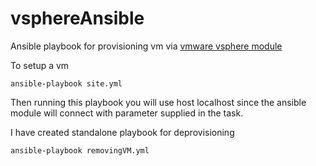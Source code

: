# vsphereAnsible
Ansible playbook for provisioning vm via [vmware vsphere module](https://docs.ansible.com/ansible/latest/modules/vmware_guest_module.html) 

To setup a vm 
```
ansible-playbook site.yml
```
Then running this playbook you will use host localhost since 
the ansible module will connect with parameter supplied in the task.

I have created standalone playbook for deprovisioning 
```
ansible-playbook removingVM.yml     
```



